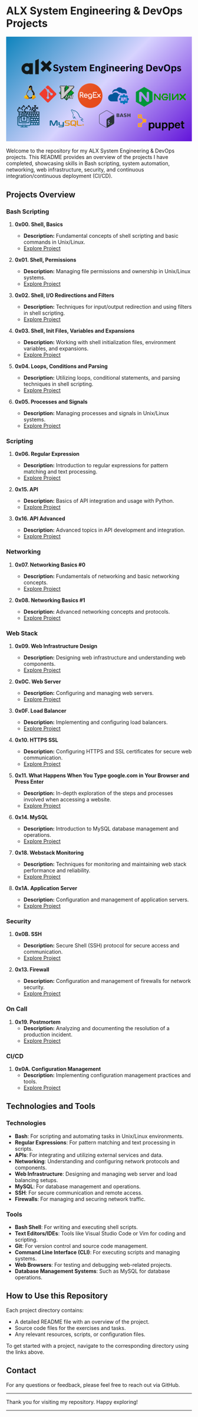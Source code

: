 ALX System Engineering & DevOps Projects
========================================

![Project Overview](https://github.com/PetrusHimself/alx-system_engineering-devops/blob/main/System%20Engineering%20DevOps.png)

Welcome to the repository for my ALX System Engineering & DevOps projects. This README provides an overview of the projects I have completed, showcasing skills in Bash scripting, system automation, networking, web infrastructure, security, and continuous integration/continuous deployment (CI/CD).

Projects Overview
-----------------

### Bash Scripting

1.  **0x00. Shell, Basics**
    
    *   **Description:** Fundamental concepts of shell scripting and basic commands in Unix/Linux.
    *   [Explore Project](https://github.com/PetrusHimself/alx-system_engineering-devops/tree/main/0x00-shell_basics)
2.  **0x01. Shell, Permissions**
    
    *   **Description:** Managing file permissions and ownership in Unix/Linux systems.
    *   [Explore Project](https://github.com/PetrusHimself/alx-system_engineering-devops/tree/main/0x01-shell_permissions)
3.  **0x02. Shell, I/O Redirections and Filters**
    
    *   **Description:** Techniques for input/output redirection and using filters in shell scripting.
    *   [Explore Project](https://github.com/PetrusHimself/alx-system_engineering-devops/tree/main/0x02-shell_redirections)
4.  **0x03. Shell, Init Files, Variables and Expansions**
    
    *   **Description:** Working with shell initialization files, environment variables, and expansions.
    *   [Explore Project](https://github.com/PetrusHimself/alx-system_engineering-devops/tree/main/0x03-shell_variables_expansions)
5.  **0x04. Loops, Conditions and Parsing**
    
    *   **Description:** Utilizing loops, conditional statements, and parsing techniques in shell scripting.
    *   [Explore Project](https://github.com/PetrusHimself/alx-system_engineering-devops/tree/main/0x04-loops_conditions_parsing)
6.  **0x05. Processes and Signals**
    
    *   **Description:** Managing processes and signals in Unix/Linux systems.
    *   [Explore Project](https://github.com/PetrusHimself/alx-system_engineering-devops/tree/main/0x05-processes_and_signals)

### Scripting

1.  **0x06. Regular Expression**
    
    *   **Description:** Introduction to regular expressions for pattern matching and text processing.
    *   [Explore Project](https://github.com/PetrusHimself/alx-system_engineering-devops/tree/main/0x06-regular_expressions)
2.  **0x15. API**
    
    *   **Description:** Basics of API integration and usage with Python.
    *   [Explore Project](https://github.com/PetrusHimself/alx-system_engineering-devops/tree/main/0x15-api)
3.  **0x16. API Advanced**
    
    *   **Description:** Advanced topics in API development and integration.
    *   [Explore Project](https://github.com/PetrusHimself/alx-system_engineering-devops/tree/main/0x16-api_advanced)

### Networking

1.  **0x07. Networking Basics #0**
    
    *   **Description:** Fundamentals of networking and basic networking concepts.
    *   [Explore Project](https://github.com/PetrusHimself/alx-system_engineering-devops/tree/main/0x07-networking_basics_0)
2.  **0x08. Networking Basics #1**
    
    *   **Description:** Advanced networking concepts and protocols.
    *   [Explore Project](https://github.com/PetrusHimself/alx-system_engineering-devops/tree/main/0x08-networking_basics_1)

### Web Stack

1.  **0x09. Web Infrastructure Design**
    
    *   **Description:** Designing web infrastructure and understanding web components.
    *   [Explore Project](https://github.com/PetrusHimself/alx-system_engineering-devops/tree/main/0x09-web_infrastructure_design)
2.  **0x0C. Web Server**
    
    *   **Description:** Configuring and managing web servers.
    *   [Explore Project](https://github.com/PetrusHimself/alx-system_engineering-devops/tree/main/0x0C-web_server)
3.  **0x0F. Load Balancer**
    
    *   **Description:** Implementing and configuring load balancers.
    *   [Explore Project](https://github.com/PetrusHimself/alx-system_engineering-devops/tree/main/0x0F-load_balancer)
4.  **0x10. HTTPS SSL**
    
    *   **Description:** Configuring HTTPS and SSL certificates for secure web communication.
    *   [Explore Project](https://github.com/PetrusHimself/alx-system_engineering-devops/tree/main/0x10-https_ssl)
5.  **0x11. What Happens When You Type google.com in Your Browser and Press Enter**
    
    *   **Description:** In-depth exploration of the steps and processes involved when accessing a website.
    *   [Explore Project](https://github.com/PetrusHimself/alx-system_engineering-devops/tree/main/0x11-what_happen_when_you_type_google_com_in_browser)
6.  **0x14. MySQL**
    
    *   **Description:** Introduction to MySQL database management and operations.
    *   [Explore Project](https://github.com/PetrusHimself/alx-system_engineering-devops/tree/main/0x14-mysql)
7.  **0x18. Webstack Monitoring**
    
    *   **Description:** Techniques for monitoring and maintaining web stack performance and reliability.
    *   [Explore Project](https://github.com/PetrusHimself/alx-system_engineering-devops/tree/main/0x18-webstack_monitoring)
8.  **0x1A. Application Server**
    
    *   **Description:** Configuration and management of application servers.
    *   [Explore Project](https://github.com/PetrusHimself/alx-system_engineering-devops/tree/main/0x1A-application_server)

### Security

1.  **0x0B. SSH**
    
    *   **Description:** Secure Shell (SSH) protocol for secure access and communication.
    *   [Explore Project](https://github.com/PetrusHimself/alx-system_engineering-devops/tree/main/0x0B-ssh)
2.  **0x13. Firewall**
    
    *   **Description:** Configuration and management of firewalls for network security.
    *   [Explore Project](https://github.com/PetrusHimself/alx-system_engineering-devops/tree/main/0x13-firewall)

### On Call

1.  **0x19. Postmortem**
    *   **Description:** Analyzing and documenting the resolution of a production incident.
    *   [Explore Project](https://github.com/PetrusHimself/alx-system_engineering-devops/tree/main/0x19-postmortem)

### CI/CD

1.  **0x0A. Configuration Management**
    *   **Description:** Implementing configuration management practices and tools.
    *   [Explore Project](https://github.com/PetrusHimself/alx-system_engineering-devops/tree/main/0x0A-configuration_management)

Technologies and Tools
----------------------

### Technologies

*   **Bash**: For scripting and automating tasks in Unix/Linux environments.
*   **Regular Expressions**: For pattern matching and text processing in scripts.
*   **APIs**: For integrating and utilizing external services and data.
*   **Networking**: Understanding and configuring network protocols and components.
*   **Web Infrastructure**: Designing and managing web server and load balancing setups.
*   **MySQL**: For database management and operations.
*   **SSH**: For secure communication and remote access.
*   **Firewalls**: For managing and securing network traffic.

### Tools

*   **Bash Shell**: For writing and executing shell scripts.
*   **Text Editors/IDEs**: Tools like Visual Studio Code or Vim for coding and scripting.
*   **Git**: For version control and source code management.
*   **Command Line Interface (CLI)**: For executing scripts and managing systems.
*   **Web Browsers**: For testing and debugging web-related projects.
*   **Database Management Systems**: Such as MySQL for database operations.

How to Use this Repository
--------------------------

Each project directory contains:

*   A detailed README file with an overview of the project.
*   Source code files for the exercises and tasks.
*   Any relevant resources, scripts, or configuration files.

To get started with a project, navigate to the corresponding directory using the links above.

Contact
-------

For any questions or feedback, please feel free to reach out via GitHub.

* * *

Thank you for visiting my repository. Happy exploring!

* * *
